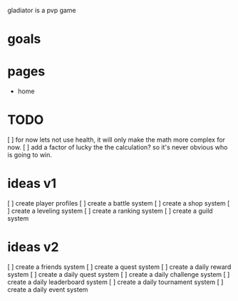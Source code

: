 gladiator is a pvp game

# goals

# pages
- home

# TODO
[ ] for now lets not use health, it will only make the math more complex for now.
[ ] add a factor of lucky the the calculation? so it's never obvious who is going to win.

# ideas v1
[ ] create player profiles
[ ] create a battle system
[ ] create a shop system
[ ] create a leveling system
[ ] create a ranking system
[ ] create a guild system


# ideas v2
[ ] create a friends system
[ ] create a quest system
[ ] create a daily reward system
[ ] create a daily quest system
[ ] create a daily challenge system
[ ] create a daily leaderboard system
[ ] create a daily tournament system
[ ] create a daily event system

